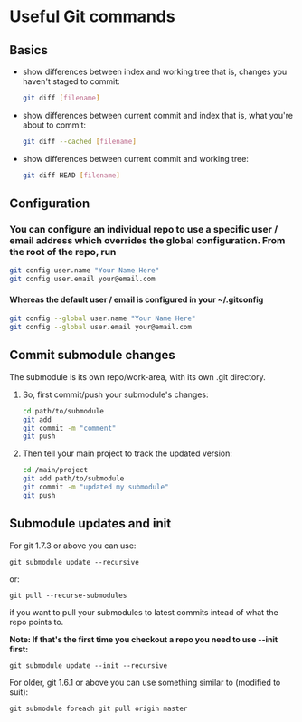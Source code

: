# Useful Git commands

## Basics

* show differences between index and working tree that is, changes you haven't staged to commit:
  ``` bash
  git diff [filename]
  ```

* show differences between current commit and index that is, what you're about to commit:
  ``` bash
  git diff --cached [filename]
  ```

* show differences between current commit and working tree:
  ``` bash
  git diff HEAD [filename]
  ```

## Configuration

### You can configure an individual repo to use a specific user / email address which overrides the global configuration. From the root of the repo, run

```bash
git config user.name "Your Name Here"
git config user.email your@email.com
```

#### Whereas the default user / email is configured in your ~/.gitconfig

```bash
git config --global user.name "Your Name Here"
git config --global user.email your@email.com
```

## Commit submodule changes

The submodule is its own repo/work-area, with its own .git directory.

1. So, first commit/push your submodule's changes:
    ```bash
    cd path/to/submodule
    git add
    git commit -m "comment"
    git push
    ```

1. Then tell your main project to track the updated version:
    ``` bash
    cd /main/project
    git add path/to/submodule
    git commit -m "updated my submodule"
    git push
    ```

## Submodule updates and init

For git 1.7.3 or above you can use:

`git submodule update --recursive`

or:

`git pull --recurse-submodules`

if you want to pull your submodules to latest commits intead of what the repo points to.

**Note: If that's the first time you checkout a repo you need to use --init first:**

`git submodule update --init --recursive`

For older, git 1.6.1 or above you can use something similar to (modified to suit):

`git submodule foreach git pull origin master`
